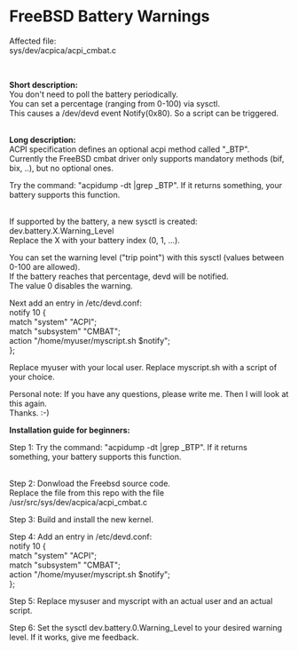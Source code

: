# FreeBSD Battery Warnings

Affected file:<br>
sys/dev/acpica/acpi_cmbat.c<br>

<br>

__Short description:__<br>
You don't need to poll the battery periodically.<br>
You can set a percentage (ranging from 0-100) via sysctl.<br>
This causes a /dev/devd event Notify(0x80). So a script can be triggered.<br>
<br>

__Long description:__<br>
ACPI specification defines an optional acpi method called "_BTP". <br>
Currently the FreeBSD cmbat driver only supports mandatory methods (bif, bix, ..), but no optional ones.<br>

Try the command: "acpidump -dt |grep _BTP". 
If it returns something, your battery supports this function.<br><br>

If supported by the battery, a new sysctl is created: dev.battery.X.Warning_Level<br>
Replace the X with your battery index (0, 1, ...). <br>

You can set the warning level ("trip point") with this sysctl (values between 0-100 are allowed).<br>
If the battery reaches that percentage, devd will be notified.<br>
The value 0 disables the warning.<br>

Next add an entry in /etc/devd.conf:<br>
notify 10 {<br>
	match "system" "ACPI";<br>
	match "subsystem" "CMBAT";<br>
	action "/home/myuser/myscript.sh $notify";<br>
};<br>

Replace myuser with your local user. Replace myscript.sh with a script of your choice.<br>

Personal note: If you have any questions, please write me. Then I will look at this again.<br>
 Thanks. :-)

 __Installation guide for beginners:__<br>
 
Step 1:
Try the command: "acpidump -dt |grep _BTP". 
If it returns something, your battery supports this function.<br><br>

Step 2:
Donwload the Freebsd source code. <br>
Replace the file from this repo with the file /usr/src/sys/dev/acpica/acpi_cmbat.c<br>

Step 3:
Build and install the new kernel.

Step 4:
Add an entry in /etc/devd.conf:<br>
notify 10 {<br>
	match "system" "ACPI";<br>
	match "subsystem" "CMBAT";<br>
	action "/home/myuser/myscript.sh $notify";<br>
};<br>

Step 5:
Replace mysuser and myscript with an actual user and an actual script.<br>

Step 6:
Set the sysctl dev.battery.0.Warning_Level to your desired warning level. If it works, give me feedback.<br>
